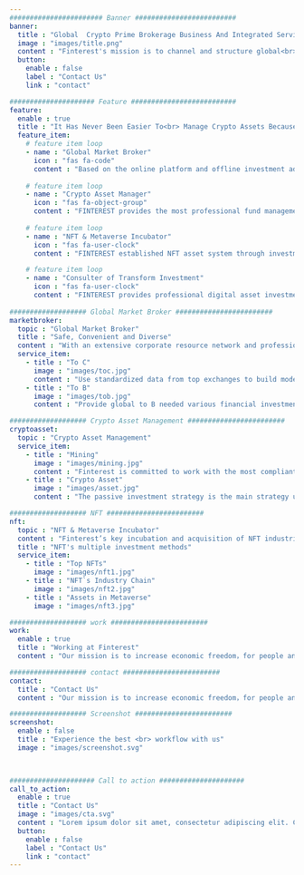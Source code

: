 ```yaml
---
####################### Banner #########################
banner:
  title : "Global  Crypto Prime Brokerage Business And Integrated Service Provider"
  image : "images/title.png"
  content : "Finterest's mission is to channel and structure global<br> resources in regard to blockchain business and digital<br> assets for our clients and help them better the capital<br> allocation strategies and transform their businesses for<br> the upcoming crypto economy."
  button:
    enable : false
    label : "Contact Us"
    link : "contact"

##################### Feature ##########################
feature:
  enable : true
  title : "It Has Never Been Easier To<br> Manage Crypto Assets Because Of Us"
  feature_item:
    # feature item loop
    - name : "Global Market Broker"
      icon : "fas fa-code"
      content : "Based on the online platform and offline investment advisory business development, FINTEREST develops professional brokerage business for 2B and 2C clients, including securities lending, leveraged transaction execution, custody compliance and professional consulting services."
      
    # feature item loop
    - name : "Crypto Asset Manager"
      icon : "fas fa-object-group"
      content : "FINTEREST provides the most professional fund management services in the encrypted digital asset market, including multiple types of encrypted digital asset investment funds, such as possitive management fund and mining in crypto."
      
    # feature item loop
    - name : "NFT & Metaverse Incubator"
      icon : "fas fa-user-clock"
      content : "FINTEREST established NFT asset system through investment incubation and mergers and acquisitions. Key incubation and acquisition of NFT industries and assets include: digital art, Metaverse, emerging game industry, blockchain finance, IP intellectual property transactions, etc."

    # feature item loop
    - name : "Consulter of Transform Investment"
      icon : "fas fa-user-clock"
      content : "FINTEREST provides professional digital asset investment advisory services for large and medium-sized enterprises around the world, and based on this, it is promoted in the world's important financial cities to obtain comprehensive cooperation with PB business and 2C customers."
      
################### Global Market Broker ########################
marketbroker:
  topic : "Global Market Broker"
  title : "Safe, Convenient and Diverse"
  content : "With an extensive corporate resource network and professional digital financial business foundation, FINTEREST provides professional targeted and non-targeted digital encryption business investment advisory services to enterprises and high-net-worth clients, and develops a complete brokerage business on this basis."
  service_item:
    - title : "To C"
      image : "images/toc.jpg"
      content : "Use standardized data from top exchanges to build model indicators, provide a variety of trading strategies, and provide professional bot tools."
    - title : "To B"
      image : "images/tob.jpg"
      content : "Provide global to B needed various financial investment services under the new digital financial system, including various services such as buying and selling transactions, custody compliance, leveraged lending..."

################### Crypto Asset Management ########################
cryptoasset:
  topic : "Crypto Asset Management"
  service_item:
    - title : "Mining"
      image : "images/mining.jpg"
      content : "Finterest is committed to work with the most compliant mines globally, and mainly focuses on mine operation and acquisition business, mining machine acquisition and custody business, digital mining investment management business."
    - title : "Crypto Asset"
      image : "images/asset.jpg"
      content : "The passive investment strategy is the main strategy used by Finterest, other management such as active digital asset management and digital asset quantitative hedge fund can also be customized for customers.<br>FINTEREST Digital Asset Fund of Funds is the first fund established in 2021, investing in passively managed funds of funds managed by the top digital asset fund GP."

################### NFT ########################
nft:
  topic : "NFT & Metaverse Incubator"
  content : "Finterest’s key incubation and acquisition of NFT industries and assets include: digital art, Metaverse, emerging game industry, blockchain finance, IP intellectual property transactions, etc."
  title : "NFT's multiple investment methods"
  service_item:
    - title : "Top NFTs"
      image : "images/nft1.jpg"
    - title : "NFT`s Industry Chain"
      image : "images/nft2.jpg"
    - title : "Assets in Metaverse"
      image : "images/nft3.jpg"

################### work ########################
work:
  enable : true
  title : "Working at Finterest"
  content : "Our mission is to increase economic freedom，for people and the world. Join us and make an impact on a global scale."

################### contact ########################
contact:
  title : "Contact Us"
  content : "Our mission is to increase economic freedom，for people and the world. Join us and make an impact on a global scale."

################### Screenshot ########################
screenshot:
  enable : false
  title : "Experience the best <br> workflow with us"
  image : "images/screenshot.svg"

  

##################### Call to action #####################
call_to_action:
  enable : true
  title : "Contact Us"
  image : "images/cta.svg"
  content : "Lorem ipsum dolor sit amet, consectetur adipiscing elit. Consequat tristique eget amet, tempus eu at consecttur.<br>Phone: +88 125 256 452 <br>Mail: info@bigspring.com <br>Address: 360 Main rd, Rio, Brazil"
  button:
    enable : false
    label : "Contact Us"
    link : "contact"
---
```

